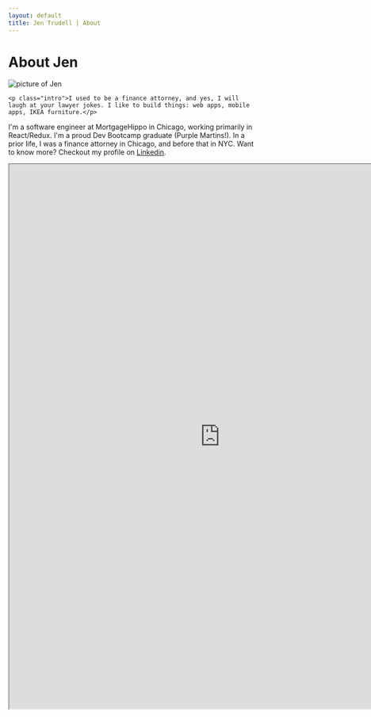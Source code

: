 ```yaml
---
layout: default
title: Jen Trudell | About
---
```


<div class="post">
	<h1 class="pageTitle">About Jen</h1>
	<img id = "jenpic" src="{{ '/assets/img/jen.jpg' | prepend: site.baseurl }}" alt="picture of Jen">

	<p class="intro">I used to be a finance attorney, and yes, I will laugh at your lawyer jokes. I like to build things: web apps, mobile apps, IKEA furniture.</p>

  <p>I'm a software engineer at MortgageHippo in Chicago, working primarily in React/Redux. I'm a proud Dev Bootcamp graduate (Purple Martins!). In a prior life, I was a finance attorney in Chicago, and before that in NYC. Want to know more? Checkout my profile on <a href="http://www.linkedin.com/in/jktrudell" target="_blank">Linkedin</a>.</p>
</div>

<div>
	<iframe src="https://resume.creddle.io/embed/eqfsstj0ea0" width="850" height="1100" seamless></iframe>
</div>
